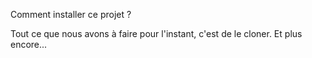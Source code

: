 Comment installer ce projet ?

Tout ce que nous avons à faire pour l'instant, c'est de le cloner.
Et plus encore...
